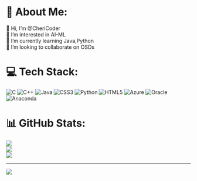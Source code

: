 # 💫 About Me:
👋 Hi, I’m @CheriCoder<br>👀 I’m interested in AI-ML<br>🌱 I’m currently learning Java,Python<br>💞️ I’m looking to collaborate on OSDs<br>


# 💻 Tech Stack:
![C](https://img.shields.io/badge/c-%2300599C.svg?style=for-the-badge&logo=c&logoColor=white) ![C++](https://img.shields.io/badge/c++-%2300599C.svg?style=for-the-badge&logo=c%2B%2B&logoColor=white) ![Java](https://img.shields.io/badge/java-%23ED8B00.svg?style=for-the-badge&logo=java&logoColor=white) ![CSS3](https://img.shields.io/badge/css3-%231572B6.svg?style=for-the-badge&logo=css3&logoColor=white) ![Python](https://img.shields.io/badge/python-3670A0?style=for-the-badge&logo=python&logoColor=ffdd54) ![HTML5](https://img.shields.io/badge/html5-%23E34F26.svg?style=for-the-badge&logo=html5&logoColor=white) ![Azure](https://img.shields.io/badge/azure-%230072C6.svg?style=for-the-badge&logo=azure-devops&logoColor=white) ![Oracle](https://img.shields.io/badge/Oracle-F80000?style=for-the-badge&logo=oracle&logoColor=white) ![Anaconda](https://img.shields.io/badge/Anaconda-%2344A833.svg?style=for-the-badge&logo=anaconda&logoColor=white)
# 📊 GitHub Stats:
![](https://github-readme-stats.vercel.app/api?username=CheriCoder&theme=dark&hide_border=false&include_all_commits=false&count_private=false)<br/>
![](https://github-readme-streak-stats.herokuapp.com/?user=CheriCoder&theme=dark&hide_border=false)<br/>
![](https://github-readme-stats.vercel.app/api/top-langs/?username=CheriCoder&theme=dark&hide_border=false&include_all_commits=false&count_private=false&layout=compact)


---
[![](https://visitcount.itsvg.in/api?id=CheriCoder&icon=0&color=0)](https://visitcount.itsvg.in)

<!-- Proudly created with GPRM ( https://gprm.itsvg.in ) -->
